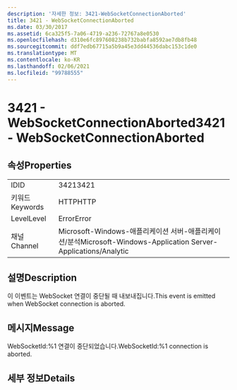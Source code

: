 ```yaml
---
description: '자세한 정보: 3421-WebSocketConnectionAborted'
title: 3421 - WebSocketConnectionAborted
ms.date: 03/30/2017
ms.assetid: 6ca325f5-7a06-4719-a236-72767a8e0530
ms.openlocfilehash: d310e6fc897608238b732babfa8592ae7db8fb48
ms.sourcegitcommit: ddf7edb67715a5b9a45e3dd44536dabc153c1de0
ms.translationtype: MT
ms.contentlocale: ko-KR
ms.lasthandoff: 02/06/2021
ms.locfileid: "99788555"
---
```

# <a name="3421---websocketconnectionaborted"></a><span data-ttu-id="7bad2-103">3421 - WebSocketConnectionAborted</span><span class="sxs-lookup"><span data-stu-id="7bad2-103">3421 - WebSocketConnectionAborted</span></span>

## <a name="properties"></a><span data-ttu-id="7bad2-104">속성</span><span class="sxs-lookup"><span data-stu-id="7bad2-104">Properties</span></span>  
  
|||  
|-|-|  
|<span data-ttu-id="7bad2-105">ID</span><span class="sxs-lookup"><span data-stu-id="7bad2-105">ID</span></span>|<span data-ttu-id="7bad2-106">3421</span><span class="sxs-lookup"><span data-stu-id="7bad2-106">3421</span></span>|  
|<span data-ttu-id="7bad2-107">키워드</span><span class="sxs-lookup"><span data-stu-id="7bad2-107">Keywords</span></span>|<span data-ttu-id="7bad2-108">HTTP</span><span class="sxs-lookup"><span data-stu-id="7bad2-108">HTTP</span></span>|  
|<span data-ttu-id="7bad2-109">Level</span><span class="sxs-lookup"><span data-stu-id="7bad2-109">Level</span></span>|<span data-ttu-id="7bad2-110">Error</span><span class="sxs-lookup"><span data-stu-id="7bad2-110">Error</span></span>|  
|<span data-ttu-id="7bad2-111">채널</span><span class="sxs-lookup"><span data-stu-id="7bad2-111">Channel</span></span>|<span data-ttu-id="7bad2-112">Microsoft-Windows-애플리케이션 서버-애플리케이션/분석</span><span class="sxs-lookup"><span data-stu-id="7bad2-112">Microsoft-Windows-Application Server-Applications/Analytic</span></span>|  
  
## <a name="description"></a><span data-ttu-id="7bad2-113">설명</span><span class="sxs-lookup"><span data-stu-id="7bad2-113">Description</span></span>  

 <span data-ttu-id="7bad2-114">이 이벤트는 WebSocket 연결이 중단될 때 내보내집니다.</span><span class="sxs-lookup"><span data-stu-id="7bad2-114">This event is emitted when WebSocket connection is aborted.</span></span>  
  
## <a name="message"></a><span data-ttu-id="7bad2-115">메시지</span><span class="sxs-lookup"><span data-stu-id="7bad2-115">Message</span></span>  

 <span data-ttu-id="7bad2-116">WebSocketId:%1 연결이 중단되었습니다.</span><span class="sxs-lookup"><span data-stu-id="7bad2-116">WebSocketId:%1 connection is aborted.</span></span>  
  
## <a name="details"></a><span data-ttu-id="7bad2-117">세부 정보</span><span class="sxs-lookup"><span data-stu-id="7bad2-117">Details</span></span>
